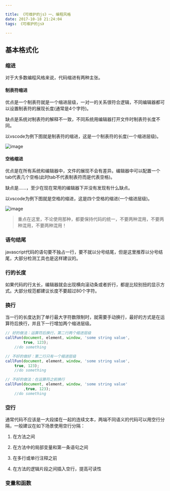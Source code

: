 ```yaml
---

title: 《可维护的js》一、编程风格
date: 2017-10-18 21:24:04
tags: 《可维护的js》

---
```


## 基本格式化

### 缩进

对于大多数编程风格来说，代码缩进有两种主张。

#### 制表符缩进

优点是一个制表符就是一个缩进层级，一对一的关系很符合逻辑，不同编辑器都可以设置制表符的展现长度(通常是4个字符)。

缺点是系统对制表符的解释不一致，不同系统用编辑器打开文件时制表符长度不同。

以vscode为例下图就是制表符的缩进，这是一个制表符的长度(一个缩进层级)。

![image](http://picabstract.preview.ftn.qq.com:8080/ftn_pic_abs_v2/884f176f6a1c32cc14e3cb70cf32365084606166fb9220bf002a8660f2775f8be86fe2a77ecfdbee18e5986a4c0c1829?pictype=scale&from=30012&version=2.0.0.2&uin=406490508&fname=20171018-1.PNG&size=1024)

#### 空格缩进

优点是在所有系统和编辑器中，文件的展现不会有差异。编辑器中可以配置一个tab代表几个空格(此时tab不代表制表符而是代表空格)。

缺点是......，至少在现在常用的编辑器下并没有发现有什么缺点。

以vscode为例下图就是空格的缩进，这是四个空格的缩进(一个缩进层级)。

![image](http://picabstract.preview.ftn.qq.com:8080/ftn_pic_abs_v2/92953397417fe10e5ee45fd34fdb7bc83d8ef416df6fe8d7ba7f37dccd0524a604533c93cf0580511d349f29a9c8d6cc?pictype=scale&from=30012&version=2.0.0.2&uin=406490508&fname=20171018-2.PNG&size=1024)

> 重点在这里，不论使用那种，都要保持代码的统一，不要两种混用，不要两种混用，不要两种混用！

### 语句结尾

javascript代码的语句要不独占一行，要不就以分号结尾，但是这里推荐以分号结尾，大部分检测工具也是这样建议的。

### 行的长度

如果代码的行太长，编辑器就会出现横向滚动条或者折行，都是比较别扭的显示方式。大部分规范都建议长度不要超过80个字符。

### 换行

当一行的长度达到了单行最大字符数限制时，就需要手动换行，最好的方式是在运算符后换行，并且下一行增加两个缩进层级。

```js
// 好的做法：运算符后换行，第二行两个缩进层级
callFun(document, element, window, 'some string value',
        true, 123);
    //do something

// 不好的做好：第二行只有一个缩进层级
callFun(document, element, window, 'some string value',
    true, 123);
    //do something

// 不好的做法：在运算符之前换行
callFun(document, element, window, 'some string value'
        ,true, 123);
    //do something

```

### 空行

通常代码不应该是一大段揉在一起的连续文本，两端不同语义的代码可以用空行分隔，一般建议在如下场景使用空行分隔：

1. 在方法之间

2. 在方法中的局部变量和第一条语句之间

3. 在多行或单行注释之前

4. 在方法的逻辑片段之间插入空行，提高可读性

### 变量和函数

 